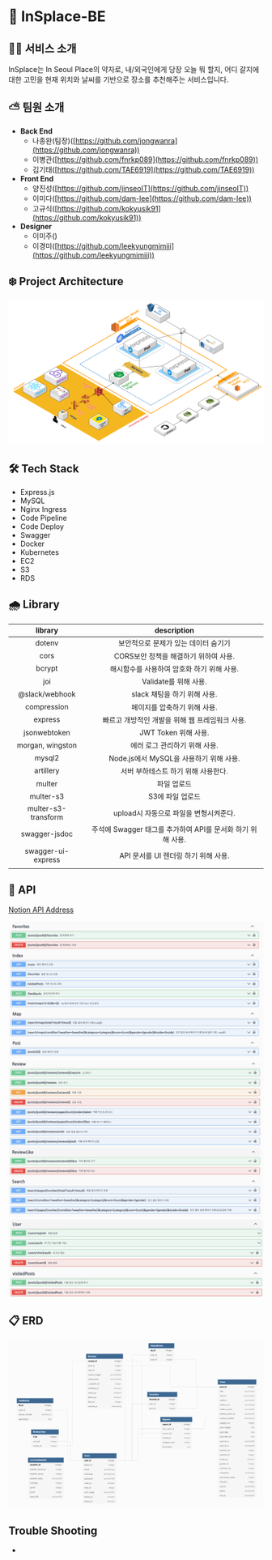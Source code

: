 # 🌈 InSplace-BE

## ✍🏻 서비스 소개

InSplace는 In Seoul Place의 약자로,
내/외국인에게 당장 오늘 뭐 할지, 어디 갈지에 대한 고민을 현재 위치와 날씨를 기반으로 장소를 추천해주는 서비스입니다.

## ⛅️ 팀원 소개

- **Back End**
  - 나종완(팀장)([https://github.com/jongwanra](https://github.com/jongwanra))
  - 이병관([https://github.com/fnrkp089](https://github.com/fnrkp089))
  - 김기태([https://github.com/TAE6919](https://github.com/TAE6919))
- **Front End**
  - 양진성([https://github.com/jinseoIT](https://github.com/jinseoIT))
  - 이미다([https://github.com/dam-lee](https://github.com/dam-lee))
  - 고규식([https://github.com/kokyusik91](https://github.com/kokyusik91))
- **Designer**
  - 이미주([]())
  - 이경미([https://github.com/leekyungmimiii](https://github.com/leekyungmimiii))

## ❄️ Project Architecture

![Architecture](./readme_images/project_architecture.png)

## 🛠 Tech Stack

- Express.js
- MySQL
- Nginx Ingress
- Code Pipeline
- Code Deploy
- Swagger
- Docker
- Kubernetes
- EC2
- S3
- RDS

## 🌧 Library

|       library       |              description               |
| :-----------------: | :------------------------------------: |
|       dotenv        |  보안적으로 문제가 있는 데이터 숨기기   |
|        cors         |   CORS보안 정책을 해결하기 위하여 사용. |
|       bcrypt        |해시함수를 사용하여 암호화 하기 위해 사용.|
|         joi         |Validate를 위해 사용.                    |
|   @slack/webhook    | slack 채팅을 하기 위해 사용.            |
|     compression     | 페이지를 압축하기 위해 사용.            |
|       express       | 빠르고 개방적인 개발을 위해 웹 프레임워크 사용.|
|    jsonwebtoken     |    JWT Token 위해 사용.                 |
|  morgan, wingston   |  에러 로그 관리하기 위해 사용.          |
|       mysql2        |  Node.js에서 MySQL을 사용하기 위해 사용.|
|      artillery      |  서버 부하테스트 하기 위해 사용한다.    |
|       multer        |              파일 업로드               |
|      multer-s3      |            S3에 파일 업로드            |
| multer-s3-transform | upload시 자동으로 파일을 변형시켜준다.  |
|    swagger-jsdoc    |주석에 Swagger 태그를 추가하여  API를 문서화 하기 위해 사용.|
| swagger-ui-express  | API 문서를 UI 렌더링 하기 위해 사용.    |
|                     |                                        |

## 🔎 API

[Notion API Address](https://humble-impulse-a58.notion.site/API-ea80617bb56e4488807877a15ad2a3c2)

![API-1](readme_images/api-1.png)
![API-2](readme_images/api-2.png)
![API-3](readme_images/api-3.png)

## 📋 ERD

![ERD](./readme_images/erd.png)

## Trouble Shooting

-
